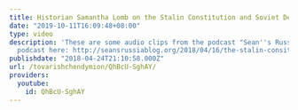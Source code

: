 ```yaml
---
title: Historian Samantha Lomb on the Stalin Constitution and Soviet Democracy
date: "2019-10-11T16:09:48+08:00"
type: video
description: 'These are some audio clips from the podcast "Sean''s Russian Blog" Full
  podcast here: http://seansrussiablog.org/2018/04/16/the-stalin-consitution/'
publishdate: "2018-04-24T21:10:58.000Z"
url: /tovarishchendymion/QhBcU-SghAY/
providers:
  youtube:
    id: QhBcU-SghAY
---
```

